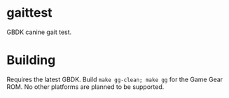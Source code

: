 # gaittest
GBDK canine gait test.

# Building
Requires the latest GBDK.
Build `make gg-clean; make gg` for the Game Gear ROM.
No other platforms are planned to be supported.
